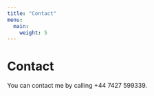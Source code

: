 ```yaml
---
title: "Contact"
menu:
  main:
    weight: 5
---
```

# Contact

You can contact me by calling +44 7427 599339.

